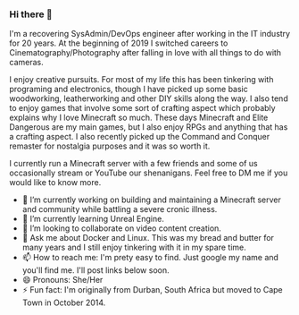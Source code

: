### Hi there 👋

I'm a recovering SysAdmin/DevOps engineer after working in the  IT industry for 20 years. At the beginning of 2019 I switched careers to Cinematography/Photography after falling in love with all things to do with cameras.

I enjoy creative pursuits. For most of my life this has been tinkering with programing and electronics, though I have picked up some basic woodworking, leatherworking and other DIY skills along the way. I also tend to enjoy games that involve some sort of crafting aspect which probably explains why I love Minecraft so much. These days Minecraft and Elite Dangerous are my main games, but I also enjoy RPGs and anything that has a crafting aspect. I also recently picked up the Command and Conquer remaster for nostalgia purposes and it was so worth it.

I currently run a Minecraft server with a few friends and some of us occasionally stream or YouTube our shenanigans. Feel free to DM me if you would like to know more.

- 🔭 I’m currently working on building and maintaining a Minecraft server and community while battling a severe cronic illness.
- 🌱 I’m currently learning Unreal Engine.
- 👯 I’m looking to collaborate on video content creation.
- 💬 Ask me about Docker and Linux. This was my bread and butter for many years and I still enjoy tinkering with it in my spare time.
- 📫 How to reach me: I'm prety easy to find. Just google my name and you'll find me. I'll post links below soon.
- 😄 Pronouns: She/Her
- ⚡ Fun fact: I'm originally from Durban, South Africa but moved to Cape Town in October 2014.

